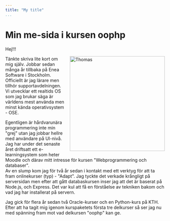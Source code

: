 ```yaml
---
title: "My title"
...
```

Min me-sida i kursen oophp
=========================

Hej!!!

<img src="img/thomas.jpg" alt="Thomas" width=300 style="float: right; margin-left: 1rem; margin-bottom: 1rem;">

Tänkte skriva lite kort om mig själv. Jobbar sedan många år tillbaka på
Enea Software i Stockholm. Officiellt är jag lärare men tillhör
supportavdelningen. Vi utvecklar ett realtids OS som jag brukar säga är
världens mest använda men minst kända operativsystem - OSE.

Egentligen är hårdvarunära programmering inte min "grej" utan jag jobbar
hellre med användare på UI-nivå. Jag har under det senaste året driftsatt ett
e-learningsystem som heter Moodle och därav mitt intresse för kursen
"Webprogrammering och databaser".  
Av en slump kom jag för två år sedan i kontakt med ett verktyg för att ta fram
onlinekurser (typ) - "Adapt". Jag tyckte det verkade krångligt på serversidan men
efter att gått databaskursen inser jag att det är baserat på Node.js, och Express.
Det var kul att få en förståelse av tekniken bakom och vad jag har installerat på servern.

Jag gick för flera år sedan två Oracle-kurser och en Python-kurs på KTH. Efter
att ha tagit mig igenom kurspaketets första tre delkurser så ser jag nu med spänning
fram mot vad delkursen "oophp" kan ge.
